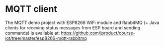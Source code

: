 # MQTT client
The MQTT demo project with ESP8266 WiFi module and RabbitMQ (+ Java clients for receving status messages from ESP board and sending commands)
is available at: https://github.com/iproduct/course-iot/tree/master/esp8266-mqtt-rabbitmq
